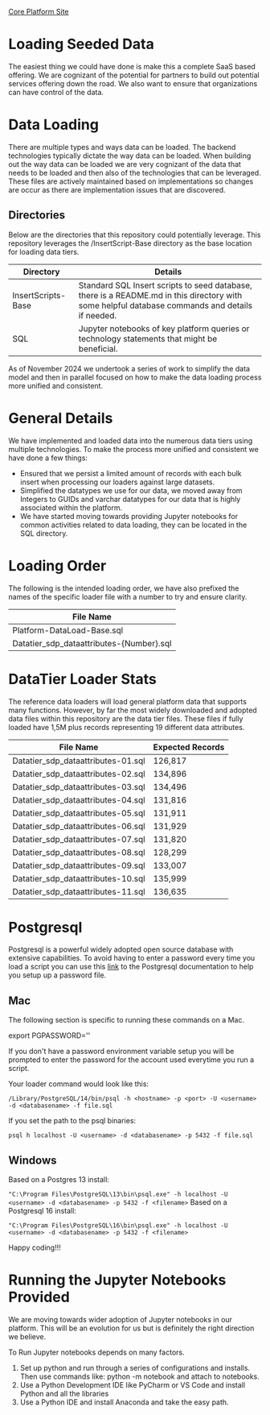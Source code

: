[Core Platform Site](https://github.com/DataJediToolbelt)

# Loading Seeded Data
The easiest thing we could have done is make this a complete SaaS based offering. We are cognizant of the potential for
partners to build out potential services offering down the road. We also want to ensure that organizations can
have control of the data.

# Data Loading 
There are multiple types and ways data can be loaded. The backend technologies typically 
dictate the way data can be loaded. When building out the way data can be loaded we are
very cognizant of the data that needs to be loaded and then also of the 
technologies that can be leveraged. These files are actively maintained based on 
implementations so changes are occur as there are implementation issues that are 
discovered.

## Directories 
Below are the directories that this repository could potentially leverage. This repository leverages 
the  /InsertScript-Base directory as the base location for loading data tiers. 

| Directory            | Details                                                                                                                                                   | 
|----------------------|-----------------------------------------------------------------------------------------------------------------------------------------------------------|
| InsertScripts-Base   | Standard SQL Insert scripts to seed database, there is a README.md in this directory with some helpful database commands and details if needed.           |
| SQL                  | Jupyter notebooks of key platform queries or technology statements that might be beneficial. |

As of November 2024 we undertook a series of work to simplify the data model and then in parallel
focused on how to make the data loading process more unified and consistent.

# General Details
We have implemented and loaded data into the numerous data tiers using multiple technologies.
To make the process more unified and consistent we have done a few things:
- Ensured that we persist a limited amount of records with each bulk insert when processing
our loaders against large datasets.
- Simplified the datatypes we use for our data, we moved away from Integers to GUIDs and 
varchar datatypes for our data that is highly associated within the platform.
- We have started moving towards providing Jupyter notebooks for common activities 
related to data loading, they can be located in the SQL directory.

# Loading Order
The following is the intended loading order, we have also prefixed the names of the 
specific loader file with a number to try and ensure clarity.

| File  Name                               | 
|------------------------------------------|
| Platform-DataLoad-Base.sql               | 
| Datatier_sdp_dataattributes-{Number}.sql |

# DataTier Loader Stats
The reference data loaders will load general platform data that supports many functions. 
However, by far the most widely downloaded and adopted data files within this repository 
are the data tier files. These files if fully loaded have 1,5M plus records representing 19 
different data attributes.

| File  Name                         | Expected Records | 
|------------------------------------|------------------|
| Datatier_sdp_dataattributes-01.sql | 126,817          |
| Datatier_sdp_dataattributes-02.sql | 134,896          |
| Datatier_sdp_dataattributes-03.sql | 134,496          |
| Datatier_sdp_dataattributes-04.sql | 131,816          |
| Datatier_sdp_dataattributes-05.sql | 131,911          |
| Datatier_sdp_dataattributes-06.sql | 131,929          |
| Datatier_sdp_dataattributes-07.sql | 131,820          |
| Datatier_sdp_dataattributes-08.sql | 128,299          |
| Datatier_sdp_dataattributes-09.sql | 133,007          |
| Datatier_sdp_dataattributes-10.sql | 135,999          |
| Datatier_sdp_dataattributes-11.sql | 136,635          |

# Postgresql
Postgresql is a powerful widely adopted open source database with extensive capabilities. 
To avoid having to enter a password every time you load a script you can use this
[link](https://www.postgresql.org/docs/current/libpq-pgpass.html) to the Postgresql 
documentation to help you setup up a password file.

## Mac
The following section is specific to running these commands on a Mac.

export PGPASSWORD='<password>'

If you don't have a password environment variable setup you will be prompted to enter the password for the
account used everytime you run a script.

Your loader command would look like this:

`
/Library/PostgreSQL/14/bin/psql -h <hostname> -p <port> -U <username> -d <databasename> -f file.sql
`

If you set the path to the psql binaries:

`
psql h localhost -U <username> -d <databasename> -p 5432 -f file.sql
`
## Windows

Based on a Postgres 13 install:

`
"C:\Program Files\PostgreSQL\13\bin\psql.exe" -h localhost -U <username> -d <databasename> -p 5432 -f <filename>
`
Based on a Postgresql 16 install:

`
"C:\Program Files\PostgreSQL\16\bin\psql.exe" -h localhost -U <username> -d <databasename> -p 5432 -f <filename>
`


Happy coding!!!

# Running the Jupyter Notebooks Provided

We are moving towards wider adoption of Jupyter notebooks in our platform. This
will be an evolution for us but is definitely the right direction we believe.

To Run Jupyter notebooks depends on many factors. 


1.  Set up python and run through a series of configurations and installs. Then use 
commands like: python -m notebook and attach to notebooks.
2. Use a Python Development IDE like PyCharm or VS Code and install Python
and all the libraries
3. Use a Python IDE and install Anaconda and take the easy path.